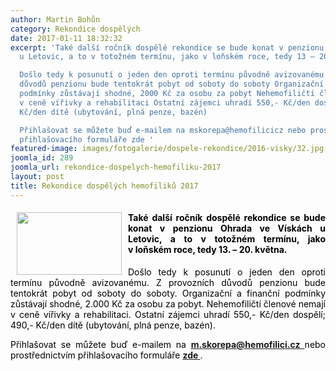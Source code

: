 ```yaml
---
author: Martin Bohůn
category: Rekondice dospělých
date: 2017-01-11 18:32:32
excerpt: 'Také další ročník dospělé rekondice se bude konat v penzionu Ohrada ve Vískách
  u Letovic, a to v totožném termínu, jako v loňském roce, tedy 13 – 20 května

  Došlo tedy k posunutí o jeden den oproti termínu původně avizovanému Z provozních
  důvodů penzionu bude tentokrát pobyt od soboty do soboty Organizační a finanční
  podmínky zůstávají shodné, 2000 Kč za osobu za pobyt Nehemofiličtí členové nemají
  v ceně vířivky a rehabilitaci Ostatní zájemci uhradí 550,- Kč/den dospělí; 490,-
  Kč/den dítě (ubytování, plná penze, bazén)

  Přihlašovat se můžete buď e-mailem na mskorepa@hemofilicicz nebo prostřednictvím
  přihlašovacího formuláře zde '
featured-image: images/fotogalerie/dospele-rekondice/2016-visky/32.jpg
joomla_id: 289
joomla_url: rekondice-dospelych-hemofiliku-2017
layout: post
title: Rekondice dospělých hemofiliků 2017
---
```


<h4 style="text-align: justify;">
 <span style="font-size: 1em; text-align: justify; color: #000000;">
  <img border="0" height="100" src="{{ site.baseurl }}/images/fotogalerie/dospele-rekondice/2016-visky/32.jpg" style="float: left; margin-left: 10px; margin-right: 10px;" width="168"/>
  Také další ročník dospělé rekondice se bude konat v penzionu Ohrada ve Vískách u Letovic, a to v totožném termínu, jako v loňském roce, tedy
 </span>
 <strong style="font-size: 1em; text-align: justify;">
  <span style="color: #000000;">
   13. – 20. května.
  </span>
  <br/>
 </strong>
</h4>
<p style="text-align: justify;">
 <span style="color: #000000;">
  Došlo tedy k posunutí o jeden den oproti termínu původně avizovanému. Z provozních důvodů penzionu bude tentokrát pobyt od soboty do soboty. Organizační a finanční podmínky zůstávají shodné, 2.000 Kč za osobu za pobyt. Nehemofiličtí členové nemají v ceně vířivky a rehabilitaci. Ostatní zájemci uhradí 550,- Kč/den dospělí; 490,- Kč/den dítě (ubytování, plná penze, bazén).
 </span>
</p>
<p style="text-align: justify;">
 <span style="color: #000000;">
  Přihlašovat se můžete buď e-mailem na
 </span>
 <strong>
  <a href="mailto:m.skorepa@hemofilici.cz" target="_blank">
   m.skorepa@hemofilici.cz
  </a>
 </strong>
 <span style="color: #000000;">
  nebo prostřednictvím přihlašovacího formuláře
 </span>
 <strong>
  <a href="index.php/cs/?option=com_chronoforms&amp;chronoform=PrihlaskaOhrada-2017" title="Rekondice dospělých Vísky u Letovic 2017">
   zde
  </a>
 </strong>
 .
</p>